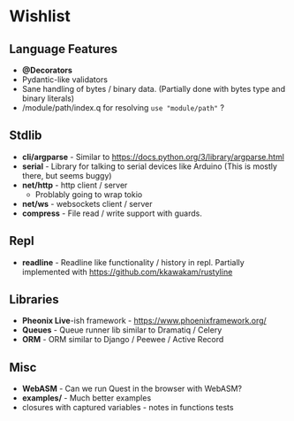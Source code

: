 # Wishlist

## Language Features
- **@Decorators**
- Pydantic-like validators
- Sane handling of bytes / binary data. (Partially done with bytes type and binary literals)
- /module/path/index.q for resolving `use "module/path"` ?

## Stdlib
- **cli/argparse** - Similar to https://docs.python.org/3/library/argparse.html
- **serial** - Library for talking to serial devices like Arduino (This is mostly there, but seems buggy)
- **net/http** - http client / server
    - Problably going to wrap tokio
- **net/ws** - websockets client / server
- **compress** - File read / write support with guards.

## Repl
- **readline** - Readline like functionality / history in repl.  Partially implemented with https://github.com/kkawakam/rustyline

## Libraries
- **Pheonix Live**-ish framework - https://www.phoenixframework.org/
- **Queues** - Queue runner lib similar to Dramatiq / Celery
- **ORM** - ORM similar to Django / Peewee / Active Record

## Misc
- **WebASM** - Can we run Quest in the browser with WebASM?
- **examples/** - Much better examples
- closures with captured variables - notes in functions tests